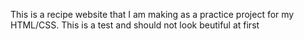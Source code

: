 This is a recipe website that I am making as a practice project for my HTML/CSS. 
This is a test and should not look beutiful at first
